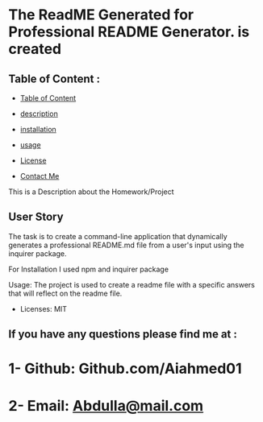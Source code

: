 

# The ReadME Generated for Professional README Generator. is created 

## Table of Content : 

- [Table of Content](#content)

- [description](#description)
- [installation](#installation)
- [usage](#usage)
- [License](#license)
- [Contact Me](#contactMe)


This is a Description about the Homework/Project <a name="description"></a>
## User Story
The task is to create a command-line application that dynamically generates a professional README.md file from a user's input using the inquirer package.



For Installation I used npm and inquirer package <a name="installation"></a>






Usage: <a name="usage"></a>
The project is used to create a readme file with a specific answers that will reflect on the readme file. 




* Licenses: MIT <a name="license"></a>




## If you have any questions please find me at : <a name="contactMe"></a>



# 1- Github: Github.com/Aiahmed01

# 2- Email: Abdulla@mail.com

